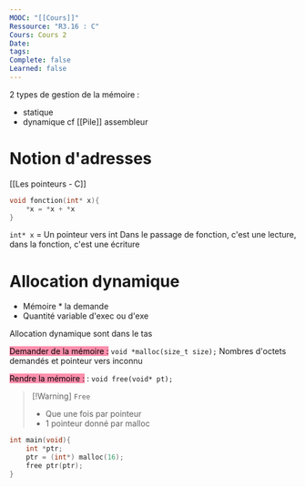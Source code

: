 ```yaml
---
MOOC: "[[Cours]]"
Ressource: "R3.16 : C"
Cours: Cours 2
Date: 
tags: 
Complete: false
Learned: false
---
```

2 types de gestion de la mémoire :
- statique
- dynamique
cf [[Pile]] assembleur

# Notion d'adresses
[[Les pointeurs - C]]

```C
void fonction(int* x){
	*x = *x + *x
}
```

`int* x` = Un pointeur vers int
Dans le passage de fonction, c'est une lecture, dans la fonction, c'est une écriture

# Allocation dynamique
- Mémoire * la demande
- Quantité variable d'exec ou d'exe

Allocation dynamique sont dans le tas

<mark style="background: #FF5582A6;">Demander de la mémoire :</mark> `void *malloc(size_t size);`
Nombres d'octets demandés et pointeur vers inconnu

<mark style="background: #FF5582A6;">Rendre la mémoire :</mark> : `void free(void* pt);`

>[!Warning] `Free`
>- Que une fois par pointeur
>- 1 pointeur donné par malloc


```C
int main(void){
	int *ptr;
	ptr = (int*) malloc(16);
	free ptr(ptr);
}
```